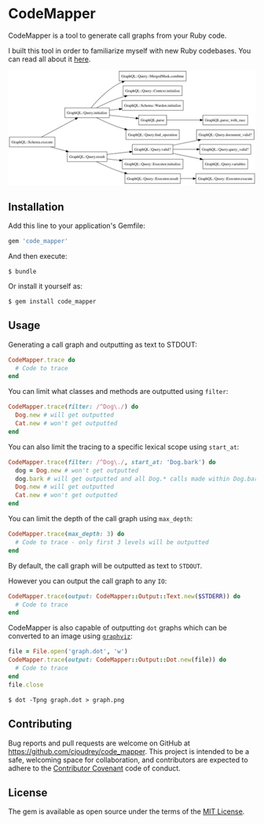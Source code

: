 # CodeMapper

CodeMapper is a tool to generate call graphs from your Ruby code.

I built this tool in order to familiarize myself with new Ruby codebases. You can read all about it [here](https://medium.com/@cjoudrey/familiarizing-myself-with-a-new-codebase-using-rubys-tracepoint-and-graphviz-aebd5d6ac2cd).

![](https://github.com/cjoudrey/code_mapper/raw/master/sample-graph.png)

## Installation

Add this line to your application's Gemfile:

```ruby
gem 'code_mapper'
```

And then execute:

    $ bundle

Or install it yourself as:

    $ gem install code_mapper

## Usage

Generating a call graph and outputting as text to STDOUT:

```ruby
CodeMapper.trace do
  # Code to trace
end
```

You can limit what classes and methods are outputted using `filter`:

```ruby
CodeMapper.trace(filter: /^Dog\./) do
  Dog.new # will get outputted
  Cat.new # won't get outputted
end
```

You can also limit the tracing to a specific lexical scope using `start_at`:

```ruby
CodeMapper.trace(filter: /^Dog\./, start_at: 'Dog.bark') do
  dog = Dog.new # won't get outputted
  dog.bark # will get outputted and all Dog.* calls made within Dog.bark
  Dog.new # will get outputted
  Cat.new # won't get outputted
end
```

You can limit the depth of the call graph using `max_depth`:

```ruby
CodeMapper.trace(max_depth: 3) do
  # Code to trace - only first 3 levels will be outputted
end
```

By default, the call graph will be outputted as text to `STDOUT`.

However you can output the call graph to any `IO`:

```ruby
CodeMapper.trace(output: CodeMapper::Output::Text.new($STDERR)) do
  # Code to trace
end
```

CodeMapper is also capable of outputting `dot` graphs which can be converted to an image using [`graphviz`](http://graphviz.org):

```ruby
file = File.open('graph.dot', 'w')
CodeMapper.trace(output: CodeMapper::Output::Dot.new(file)) do
  # Code to trace
end
file.close
```

```
$ dot -Tpng graph.dot > graph.png
```

## Contributing

Bug reports and pull requests are welcome on GitHub at https://github.com/cjoudrey/code_mapper. This project is intended to be a safe, welcoming space for collaboration, and contributors are expected to adhere to the [Contributor Covenant](http://contributor-covenant.org) code of conduct.


## License

The gem is available as open source under the terms of the [MIT License](http://opensource.org/licenses/MIT).

